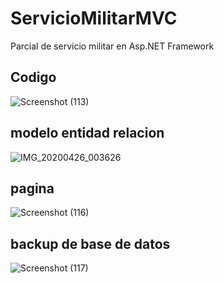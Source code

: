 # ServicioMilitarMVC
Parcial de servicio militar en  Asp.NET Framework
## Codigo
![Screenshot (113)](https://user-images.githubusercontent.com/57459718/80321215-f7eab680-87e0-11ea-9575-ffd826fd014c.png)
## modelo entidad relacion
![IMG_20200426_003626](https://user-images.githubusercontent.com/57459718/80321220-fc16d400-87e0-11ea-8014-f48ecba6d521.jpg)
## pagina
![Screenshot (116)](https://user-images.githubusercontent.com/57459718/80321223-02a54b80-87e1-11ea-8181-1f52c39293a5.png)
## backup de base de datos
![Screenshot (117)](https://user-images.githubusercontent.com/57459718/80321224-0638d280-87e1-11ea-99bc-736dde7a1b08.png)
